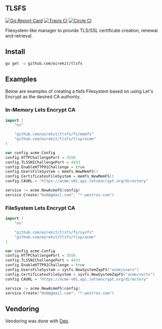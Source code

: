 TLSFS
--------
[![Go Report Card](https://goreportcard.com/badge/github.com/wirekit/tlsfs)](https://goreportcard.com/report/github.com/wirekit/tlsfs)
[![Travis CI](https://travis-ci.org/wirekit/wire.svg?master=branch)](https://travis-ci.org/wirekit/tlsfs)
[![Circle CI](https://circleci.com/gh/wirekit/tlsfs.svg?style=svg)](https://circleci.com/gh/wirekit/tlsfs)

Filesystem-like manager to provide TLS/SSL certificate creation, renewal and retrieval.

## Install

```bash
go get -u github.com/wirekit/tlsfs
```

## Examples

Below are examples of creating a tlsfs Filesystem based on using Let's Encrypt as the desired CA authority.

### In-Memory Lets Encrypt CA

```go
import (
	"os"

	"github.com/wirekit/tlsfs/fs/memfs"
	"github.com/wirekit/tlsfs/tlsp/acme"
)

var config acme.Config
config.HTTPChallengePort = 3550
config.TLSSNIChallengePort = 4433
config.EnableHTTP01Challenge = true
config.UsersFileSystem = memfs.NewMemFS()
config.CertificatesFileSystem = memfs.NewMemFS()
config.CAURL = "https://acme-v01.api.letsencrypt.org/directory"

service := acme.NewAcmeFS(config)
service.Create("bob@gmail.com", "*.westros.com")
```

### FileSystem  Lets Encrypt CA

```go
import (
	"os"

	"github.com/wirekit/tlsfs/fs/sysfs"
	"github.com/wirekit/tlsfs/tlsp/acme"
)

var config acme.Config
config.HTTPChallengePort = 3550
config.TLSSNIChallengePort = 4433
config.EnableHTTP01Challenge = true
config.UsersFileSystem = sysfs.NewSystemZapFS("acme/users")
config.CertificatesFileSystem = sysfs.NewSystemZapFS("acme/certs")
config.CAURL = "https://acme-v01.api.letsencrypt.org/directory"

service := acme.NewAcmeFS(config)
service.Create("bob@gmail.com", "*.westros.com")
```

## Vendoring
Vendoring was done with [Dep](https://github.com/golang/dep).
